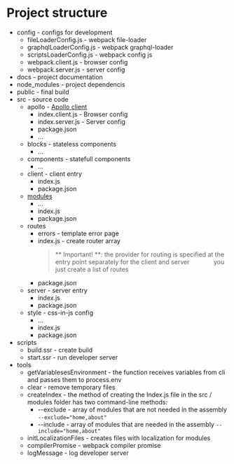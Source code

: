 # Project structure

* config - configs for development
  * fileLoaderConfig.js - webpack file-loader
  * graphqlLoaderConfig.js - webpack graphql-loader
  * scriptsLoaderConfig.js - webpack config js
  * webpack.client.js - browser config
  * webpack.server.js - server config
* docs - project documentation 
* node_modules - project dependencis 
* public - final build
* src - source code
    * apollo - [Apollo client](https://www.apollographql.com/)
        * index.client.js - Browser config
        * index.server.js - Server config
        * package.json
        * ...
    * blocks - stateless components
        * ...
    * components - statefull components
        * ...
    * client - client entry
        * index.js 
        * package.json
    * [modules](./module.md) 
        * ...
        * index.js
        * package.json
    * routes
        * errors - template error page
        * index.js - create router array 
          > ** Important! **: the provider for routing is specified at the entry point separately for the client and server
                       you just create a list of routes
        * package.json
    * server - server entry
        * index.js 
        * package.json
    * style - css-in-js config
        * ...
        * index.js
        * package.json
* scripts
  * build.ssr - create build
  * start.ssr - run developer server
* tools 
  * getVariablesesEnvironment - the function receives variables from cli and passes them to process.env
  * clear - remove temporary files
  * createIndex - the method of creating the Index.js file in the src / modules folder has two command-line methods:
    * --exclude - array of modules that are not needed in the assembly `--exclude="home,about"`
    * --include - array of modules that are needed in the assembly `--include="home,about"`
  * initLocalizationFiles - creates files with localization for modules
  * compilerPromise - webpack compiler promise
  * logMessage - log developer server
